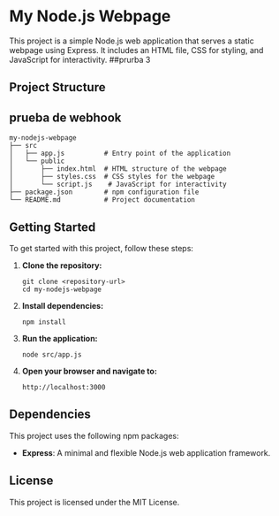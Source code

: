 # My Node.js Webpage

This project is a simple Node.js web application that serves a static webpage using Express. It includes an HTML file, CSS for styling, and JavaScript for interactivity.
##prurba 3
## Project Structure
## prueba de webhook
```
my-nodejs-webpage
├── src
│   ├── app.js          # Entry point of the application
│   └── public
│       ├── index.html  # HTML structure of the webpage
│       ├── styles.css  # CSS styles for the webpage
│       └── script.js    # JavaScript for interactivity
├── package.json        # npm configuration file
└── README.md           # Project documentation
```

## Getting Started

To get started with this project, follow these steps:

1. **Clone the repository:**
   ```
   git clone <repository-url>
   cd my-nodejs-webpage
   ```

2. **Install dependencies:**
   ```
   npm install
   ```

3. **Run the application:**
   ```
   node src/app.js
   ```

4. **Open your browser and navigate to:**
   ```
   http://localhost:3000
   ```

## Dependencies

This project uses the following npm packages:

- **Express**: A minimal and flexible Node.js web application framework.

## License

This project is licensed under the MIT License.
